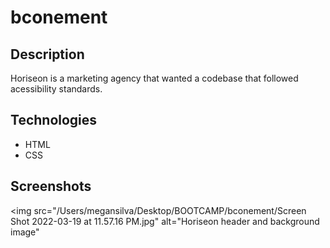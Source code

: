 # bconement

## Description 
Horiseon is a marketing agency that wanted a codebase that followed acessibility standards. 

## Technologies 
<ul>
    <li> HTML
    <li> CSS
</ul>

## Screenshots
<img src="/Users/megansilva/Desktop/BOOTCAMP/bconement/Screen Shot 2022-03-19 at 11.57.16 PM.jpg" alt="Horiseon header and background image"
